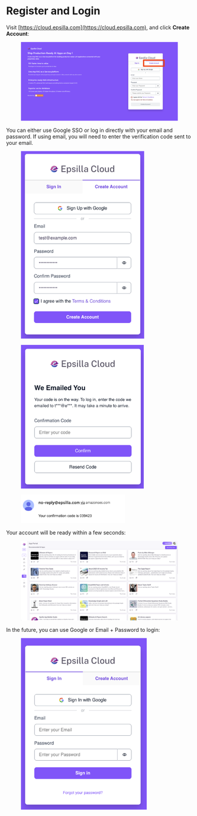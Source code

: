 # Register and Login

Visit [https://cloud.epsilla.com](https://cloud.epsilla.com), and click **Create Account**:

<figure><img src="../.gitbook/assets/Screenshot 2024-09-20 at 8.47.28 AM (1).png" alt=""><figcaption></figcaption></figure>

You can either use Google SSO or log in directly with your email and password. If using email, you will need to enter the verification code sent to your email.

<figure><img src="../.gitbook/assets/Screenshot 2024-09-20 at 8.51.38 AM.png" alt="" width="333"><figcaption></figcaption></figure>

<figure><img src="../.gitbook/assets/Screenshot 2024-09-20 at 8.51.47 AM.png" alt="" width="332"><figcaption></figcaption></figure>

<figure><img src="../.gitbook/assets/Screenshot 2024-09-20 at 8.52.04 AM.png" alt="" width="281"><figcaption></figcaption></figure>

Your account will be ready within a few seconds:

<figure><img src="../.gitbook/assets/Screenshot 2024-09-20 at 8.56.12 AM.png" alt=""><figcaption></figcaption></figure>

In the future, you can use Google or Email + Password to login:

<figure><img src="../.gitbook/assets/Screenshot 2024-09-20 at 8.57.49 AM.png" alt="" width="340"><figcaption></figcaption></figure>
